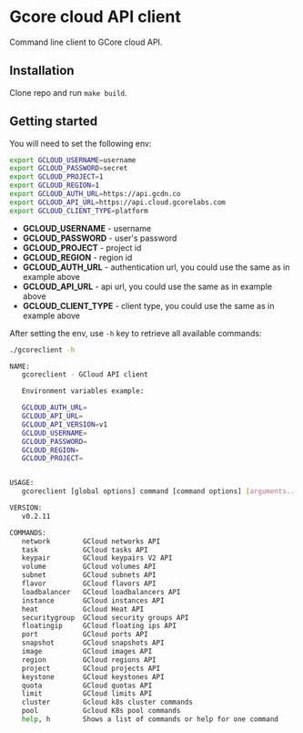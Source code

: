 Gcore cloud API client
====================================

Command line client to GCore cloud API.

Installation
------------------------------------

Clone repo and run `make build`.

Getting started
------------------------------------

You will need to set the following env:
```bash
export GCLOUD_USERNAME=username
export GCLOUD_PASSWORD=secret
export GCLOUD_PROJECT=1
export GCLOUD_REGION=1
export GCLOUD_AUTH_URL=https://api.gcdn.co
export GCLOUD_API_URL=https://api.cloud.gcorelabs.com
export GCLOUD_CLIENT_TYPE=platform
```

* **GCLOUD_USERNAME** - username
* **GCLOUD_PASSWORD** - user's password
* **GCLOUD_PROJECT** - project id
* **GCLOUD_REGION** - region id
* **GCLOUD_AUTH_URL** - authentication url, you could use the same as in example above
* **GCLOUD_API_URL** - api url, you could use the same as in example above
* **GCLOUD_CLIENT_TYPE** - client type, you could use the same as in example above

After setting the env, use `-h` key to retrieve all available commands:
```bash
./gcoreclient -h

NAME:
   gcoreclient - GCloud API client

   Environment variables example:

   GCLOUD_AUTH_URL=
   GCLOUD_API_URL=
   GCLOUD_API_VERSION=v1
   GCLOUD_USERNAME=
   GCLOUD_PASSWORD=
   GCLOUD_REGION=
   GCLOUD_PROJECT=


USAGE:
   gcoreclient [global options] command [command options] [arguments...]

VERSION:
   v0.2.11

COMMANDS:
   network        GCloud networks API
   task           GCloud tasks API
   keypair        GCloud keypairs V2 API
   volume         GCloud volumes API
   subnet         GCloud subnets API
   flavor         GCloud flavors API
   loadbalancer   GCloud loadbalancers API
   instance       GCloud instances API
   heat           Gcloud Heat API
   securitygroup  GCloud security groups API
   floatingip     GCloud floating ips API
   port           GCloud ports API
   snapshot       GCloud snapshots API
   image          GCloud images API
   region         GCloud regions API
   project        GCloud projects API
   keystone       GCloud keystones API
   quota          GCloud quotas API
   limit          GCloud limits API
   cluster        Gcloud k8s cluster commands
   pool           Gcloud K8s pool commands
   help, h        Shows a list of commands or help for one command
```
